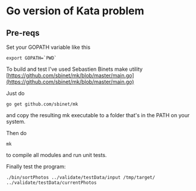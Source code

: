 # Go version of Kata problem

## Pre-reqs
Set your GOPATH variable like this

```
export GOPATH=`PWD`
```
To build and test I've used Sebastien Binets 
make utility [https://github.com/sbinet/mk/blob/master/main.go](https://github.com/sbinet/mk/blob/master/main.go)

Just do 
```
go get github.com/sbinet/mk
```
and copy the resulting mk executable to a folder that's in the PATH on your system. 

Then do
```
mk
```
to compile all modules and run unit tests. 

Finally test the program: 

```
./bin/sortPhotos ../validate/testData/input /tmp/target/ ../validate/testData/currentPhotos
``` 